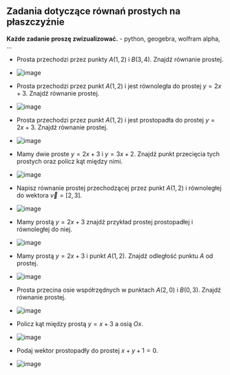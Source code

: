 ## Zadania dotyczące równań prostych na płaszczyźnie

**Każde zadanie proszę zwizualizować.** - python, geogebra, wolfram alpha, ...

* Prosta przechodzi przez punkty $A(1, 2)$ i $B(3, 4)$. Znajdź równanie prostej.
* ![image](https://github.com/user-attachments/assets/b9a2ba6b-3faf-4b77-9353-983d08503239)

* Prosta przechodzi przez punkt $A(1, 2)$ i jest równoległa do prostej $y = 2x + 3$. Znajdź równanie prostej.
* ![image](https://github.com/user-attachments/assets/c3f285d3-f272-4915-abee-641ede3b498b)

* Prosta przechodzi przez punkt $A(1, 2)$ i jest prostopadła do prostej $y = 2x + 3$. Znajdź równanie prostej.
* ![image](https://github.com/user-attachments/assets/176eb2f6-8dd9-49a9-b40d-ae90fc2dcfdd)

* Mamy dwie proste $y = 2x + 3$ i $y = 3x + 2$. Znajdź punkt przecięcia tych prostych oraz policz kąt między nimi.
* ![image](https://github.com/user-attachments/assets/4158911d-f138-4d86-83ea-7c6a2061b615)

* Napisz równanie prostej przechodzącej przez punkt $A(1, 2)$ i równoległej do wektora $\vec{v} = [2, 3]$.
* ![image](https://github.com/user-attachments/assets/bf81ce3d-d1d1-4e2a-86cd-b80da32960cb)

* Mamy prostą $y = 2x + 3$ znajdź przykład prostej prostopadłej i równoległej do niej.
* ![image](https://github.com/user-attachments/assets/35e8c65d-bebd-4b75-989d-c166be7bb9db)

* Mamy prostą $y = 2x + 3$ i punkt $A(1, 2)$. Znajdź odległość punktu $A$ od prostej.
* ![image](https://github.com/user-attachments/assets/21fec8a2-7074-4587-a098-101ffd7ec8ff)

* Prosta przecina osie współrzędnych w punktach $A(2, 0)$ i $B(0, 3)$. Znajdź równanie prostej.
* ![image](https://github.com/user-attachments/assets/7a248a2b-e2aa-4295-9150-f95697cf494e)

* Policz kąt między prostą $y = x + 3$ a osią $Ox$.
* ![image](https://github.com/user-attachments/assets/5ec5460e-04f5-4720-8181-ae1ec5f70c0e)

* Podaj wektor prostopadły do prostej $x+y+1=0$.
* ![image](https://github.com/user-attachments/assets/3c4dddf9-58e1-4c0e-ba13-f8617d85877a)

